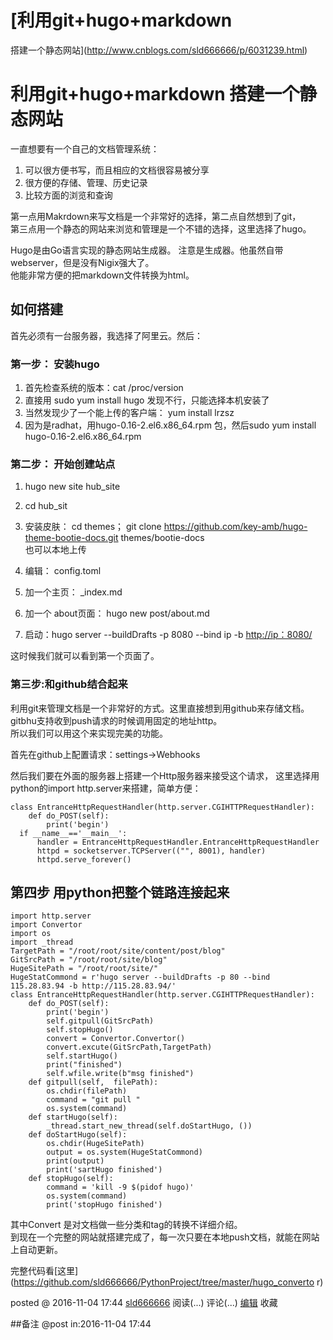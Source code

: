 #  [利用git+hugo+markdown
搭建一个静态网站](http://www.cnblogs.com/sld666666/p/6031239.html)

# 利用git+hugo+markdown 搭建一个静态网站

一直想要有一个自己的文档管理系统：

  1. 可以很方便书写，而且相应的文档很容易被分享
  2. 很方便的存储、管理、历史记录
  3. 比较方面的浏览和查询

第一点用Makrdown来写文档是一个非常好的选择，第二点自然想到了git，  
第三点用一个静态的网站来浏览和管理是一个不错的选择，这里选择了hugo。

Hugo是由Go语言实现的静态网站生成器。 注意是生成器。他虽然自带webserver，但是没有Nigix强大了。  
他能非常方便的把markdown文件转换为html。

## 如何搭建

首先必须有一台服务器，我选择了阿里云。然后：

### 第一步： 安装hugo

  1. 首先检查系统的版本：cat /proc/version
  2. 直接用 sudo yum install hugo 发现不行，只能选择本机安装了
  3. 当然发现少了一个能上传的客户端： yum install lrzsz
  4. 因为是radhat，用hugo-0.16-2.el6.x86_64.rpm 包，然后sudo yum install hugo-0.16-2.el6.x86_64.rpm

### 第二步： 开始创建站点

  1. hugo new site hub_site
  2. cd hub_sit
  3. 安装皮肤： cd themes； git clone <https://github.com/key-amb/hugo-theme-bootie-docs.git> themes/bootie-docs  
也可以本地上传

  4. 编辑： config.toml
  5. 加一个主页： _index.md
  6. 加一个 about页面： hugo new post/about.md
  7. 启动：hugo server --buildDrafts -p 8080 --bind ip -b <http://ip：8080/>

这时候我们就可以看到第一个页面了。

### 第三步:和github结合起来

利用git来管理文档是一个非常好的方式。这里直接想到用github来存储文档。gitbhu支持收到push请求的时候调用固定的地址http。  
所以我们可以用这个来实现完美的功能。

首先在github上配置请求：settings->Webhooks

然后我们要在外面的服务器上搭建一个Http服务器来接受这个请求， 这里选择用python的import http.server来搭建，简单方便：

    class EntranceHttpRequestHandler(http.server.CGIHTTPRequestHandler):
        def do_POST(self):
            print('begin')
      if __name__=='__main__':
          handler = EntranceHttpRequestHandler.EntranceHttpRequestHandler
          httpd = socketserver.TCPServer(("", 8001), handler)
          httpd.serve_forever()

## 第四步 用python把整个链路连接起来

    import http.server
    import Convertor
    import os
    import _thread
    TargetPath = "/root/root/site/content/post/blog"
    GitSrcPath = "/root/root/site/blog"
    HugeSitePath = "/root/root/site/"
    HugeStatCommond = r'hugo server --buildDrafts -p 80 --bind 115.28.83.94 -b http://115.28.83.94/'
    class EntranceHttpRequestHandler(http.server.CGIHTTPRequestHandler):
        def do_POST(self):
            print('begin')
            self.gitpull(GitSrcPath)
            self.stopHugo()
            convert = Convertor.Convertor()
            convert.excute(GitSrcPath,TargetPath)
            self.startHugo()
            print("finished")
            self.wfile.write(b"msg finished")
        def gitpull(self,  filePath):
            os.chdir(filePath)
            command = "git pull "
            os.system(command)
        def startHugo(self):
            _thread.start_new_thread(self.doStartHugo, ())
        def doStartHugo(self):
            os.chdir(HugeSitePath)
            output = os.system(HugeStatCommond)
            print(output)
            print('sartHugo finished')
        def stopHugo(self):
            command = 'kill -9 $(pidof hugo)'
            os.system(command)
            print('stopHugo finished')

其中Convert 是对文档做一些分类和tag的转换不详细介绍。  
到现在一个完整的网站就搭建完成了，每一次只要在本地push文档，就能在网站上自动更新。

完整代码看[这里](https://github.com/sld666666/PythonProject/tree/master/hugo_converto
r)

posted @ 2016-11-04 17:44 [sld666666](http://www.cnblogs.com/sld666666/)
阅读(...) 评论(...) [编辑](https://i.cnblogs.com/EditPosts.aspx?postid=6031239) 收藏

##备注 
 @post in:2016-11-04 17:44